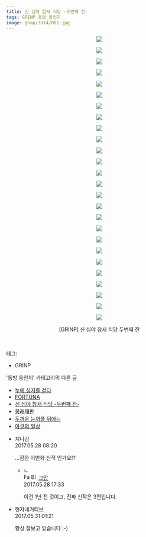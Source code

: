 ```yaml
---
title: 신 심야 참새 식당 -두번째 잔-
tags: GRINP 동방_동인지
image: ghap/3314/001.jpg
---
```

<div class="article">
<p style="text-align: center; clear: none; float: none;"><img src="{{ site.nasurl }}/ghap/3314/001.jpg"/></p>
<p style="text-align: center; clear: none; float: none;"><img src="{{ site.nasurl }}/ghap/3314/002.jpg"/></p>
<p style="text-align: center; clear: none; float: none;"><img src="{{ site.nasurl }}/ghap/3314/003.jpg"/></p>
<p style="text-align: center; clear: none; float: none;"><img src="{{ site.nasurl }}/ghap/3314/004.jpg"/></p>
<p style="text-align: center; clear: none; float: none;"><img src="{{ site.nasurl }}/ghap/3314/005.jpg"/></p>
<p style="text-align: center; clear: none; float: none;"><img src="{{ site.nasurl }}/ghap/3314/006.jpg"/></p>
<p style="text-align: center; clear: none; float: none;"><img src="{{ site.nasurl }}/ghap/3314/007.jpg"/></p>
<p style="text-align: center; clear: none; float: none;"><img src="{{ site.nasurl }}/ghap/3314/008.jpg"/></p>
<p style="text-align: center; clear: none; float: none;"><img src="{{ site.nasurl }}/ghap/3314/009.jpg"/></p>
<p style="text-align: center; clear: none; float: none;"><img src="{{ site.nasurl }}/ghap/3314/010.jpg"/></p>
<p style="text-align: center; clear: none; float: none;"><img src="{{ site.nasurl }}/ghap/3314/011.jpg"/></p>
<p style="text-align: center; clear: none; float: none;"><img src="{{ site.nasurl }}/ghap/3314/012.jpg"/></p>
<p style="text-align: center; clear: none; float: none;"><img src="{{ site.nasurl }}/ghap/3314/013.jpg"/></p>
<p style="text-align: center; clear: none; float: none;"><img src="{{ site.nasurl }}/ghap/3314/014.jpg"/></p>
<p style="text-align: center; clear: none; float: none;"><img src="{{ site.nasurl }}/ghap/3314/015.jpg"/></p>
<p style="text-align: center; clear: none; float: none;"><img src="{{ site.nasurl }}/ghap/3314/016.jpg"/></p>
<p style="text-align: center; clear: none; float: none;"><img src="{{ site.nasurl }}/ghap/3314/017.jpg"/></p>
<p style="text-align: center; clear: none; float: none;"><img src="{{ site.nasurl }}/ghap/3314/018.jpg"/></p>
<p style="text-align: center; clear: none; float: none;"><img src="{{ site.nasurl }}/ghap/3314/019.jpg"/></p>
<p style="text-align: center; clear: none; float: none;"><img src="{{ site.nasurl }}/ghap/3314/020.jpg"/></p>
<p style="text-align: center; clear: none; float: none;"><img src="{{ site.nasurl }}/ghap/3314/021.jpg"/></p>
<p style="text-align: center; clear: none; float: none;"><img src="{{ site.nasurl }}/ghap/3314/022.jpg"/></p>
<p style="text-align: center; clear: none; float: none;"><img src="{{ site.nasurl }}/ghap/3314/023.jpg"/></p>
<p style="text-align: center; clear: none; float: none;"><img src="{{ site.nasurl }}/ghap/3314/024.jpg"/></p>
<p style="text-align: center; clear: none; float: none;"><img src="{{ site.nasurl }}/ghap/3314/025.jpg"/></p>
<p style="text-align: center; clear: none; float: none;"><img src="{{ site.nasurl }}/ghap/3314/026.jpg"/></p>
<p style="text-align: center; clear: none; float: none;">[GRINP] 신 심야 참새 식당 두번째 잔</p>
<p><br/></p>
</div><div class="tagTrail">
<p>태그: </p>
<ul>
<li>GRINP</li>
</ul>
</div><div class="another">
<p>'동방 동인지' 카테고리의 다른 글</p>
<ul>
<li><a href="/2017-06-01-ghap_3320">누에 성지를 걷다</a></li>
<li><a href="/2017-06-01-ghap_3319">FORTUNA</a></li>
<li><a href="/2017-05-26-ghap_3314">신 심야 참새 식당 -두번째 잔-</a></li>
<li><a href="/2017-05-26-ghap_3313">봉래재판</a></li>
<li><a href="/2017-05-25-ghap_3312">두꺼운 눈꺼풀 뒤에는</a></li>
<li><a href="/2017-05-25-ghap_3311">아큐의 일상</a></li>
</ul>
</div><div class="cb_module cb_fluid">
<div class="cb_wrt cb_profile">
<div class="comment">
<ul>
<li class="cb_thumb_off" id="comment14999860">
<div class="cb_comment_area">
<div class="cb_info_area">
<div class="cb_section">
<span class="cb_nick_name">지나감</span>
</div>
<div class="cb_section">
<span class="cb_date">2017.05.28 08:20 </span>
</div>
</div>
<div class="cb_dsc_comment">
<p class="cb_dsc">
											...잠깐 이만화 신작 인가요!?
										</p>
</div>
<ul>
<li class="cb_thumb_off" id="comment15000188">
<span class="cb_bu_subnode">ㄴ</span>
<div class="cb_comment_area">
<div class="cb_info_area">
<div class="cb_section">
<span class="cb_nick_name"><img alt="Favicon of https://ghaptouhou.tistory.com" height="16" onerror="this.onerror=null;this.parentNode.removeChild(this)" src="https://ghaptouhou.tistory.com/favicon.ico" width="16"/> <img alt="BlogIcon" height="16" onerror="this.parentNode.removeChild(this)" src="https://ghaptouhou.tistory.com/index.gif" width="16"/> <a href="https://ghaptouhou.tistory.com" onclick="return openLinkInNewWindow(this)"> 그압</a><span class="tistoryProfileLayerTrigger" onclick='TistoryProfile.show(event, this, {"title":"\uc800\uae30 \uc774\uac70 \ub098\uc911\uc5d0 \uc218\uc815 \uac00\ub2a5\ud558\ub098\uc694","url":"https:\/\/ghap.tistory.com","nickname":"\uadf8\uc555","items":[]}); return false;'></span></span>
</div>
<div class="cb_section">
<span class="cb_date">2017.05.28 17:33 </span>
</div>
</div>
<div class="cb_dsc_comment">
<p class="cb_dsc">
																이건 1년 전 것이고, 진짜 신작은 3편입니다.
															</p>
</div>
</div>
</li>
</ul>
</div></li>
<li class="cb_thumb_off" id="comment15002039">
<div class="cb_comment_area">
<div class="cb_info_area">
<div class="cb_section">
<span class="cb_nick_name">현자네거티브</span>
</div>
<div class="cb_section">
<span class="cb_date">2017.05.31 01:21 </span>
</div>
</div>
<div class="cb_dsc_comment">
<p class="cb_dsc">
											항상 잘보고 있습니다 :-)
										</p>
</div>
</div></li>
</ul>
</div>
</div><!-- commentList close -->
</div>